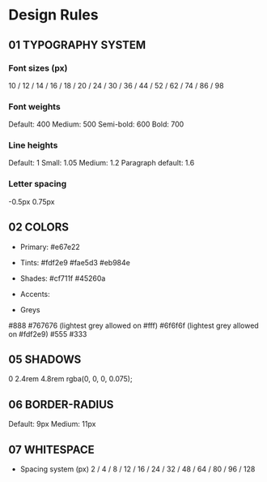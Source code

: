 # Design Rules

## 01 TYPOGRAPHY SYSTEM

### Font sizes (px)

10 / 12 / 14 / 16 / 18 / 20 / 24 / 30 / 36 / 44 / 52 / 62 / 74 / 86 / 98

### Font weights

Default: 400
Medium: 500
Semi-bold: 600
Bold: 700

### Line heights

Default: 1
Small: 1.05
Medium: 1.2
Paragraph default: 1.6

### Letter spacing

-0.5px
0.75px

## 02 COLORS

- Primary: #e67e22
- Tints:
  #fdf2e9
  #fae5d3
  #eb984e

- Shades:
  #cf711f
  #45260a

- Accents:
- Greys

#888
#767676 (lightest grey allowed on #fff)
#6f6f6f (lightest grey allowed on #fdf2e9)
#555
#333

## 05 SHADOWS

0 2.4rem 4.8rem rgba(0, 0, 0, 0.075);

## 06 BORDER-RADIUS

Default: 9px
Medium: 11px

## 07 WHITESPACE

- Spacing system (px)
  2 / 4 / 8 / 12 / 16 / 24 / 32 / 48 / 64 / 80 / 96 / 128
